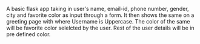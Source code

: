 A basic flask app taking in user's name, email-id, phone number, gender, city and favorite color as input through a form.
It then shows the same on a greeting page with <greeting> <USERNAME> where Username is Uppercase. The color of the same will be favorite color selelcted by the user.
Rest of the user details will be in pre defined color.
